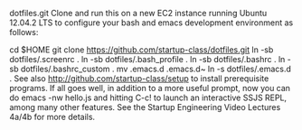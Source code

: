 dotfiles.git
Clone and run this on a new EC2 instance running Ubuntu 12.04.2 LTS to configure your bash and emacs development environment as follows:

cd $HOME
git clone https://github.com/startup-class/dotfiles.git
ln -sb dotfiles/.screenrc .
ln -sb dotfiles/.bash_profile .
ln -sb dotfiles/.bashrc .
ln -sb dotfiles/.bashrc_custom .
mv .emacs.d .emacs.d~
ln -s dotfiles/.emacs.d .
See also http://github.com/startup-class/setup to install prerequisite programs. If all goes well, 
in addition to a more useful prompt, now you can do emacs -nw hello.js and hitting C-c! to launch an interactive SSJS REPL, 
among many other features. See the Startup Engineering Video Lectures 4a/4b for more details.
